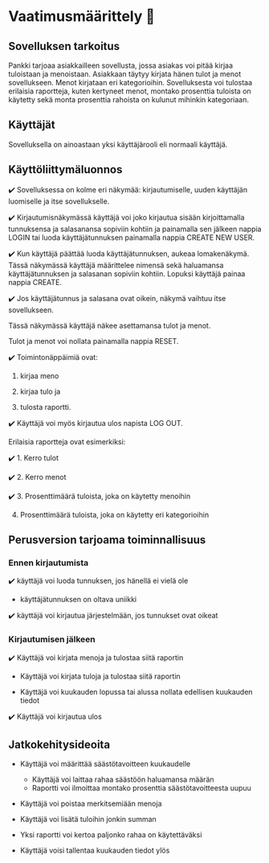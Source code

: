 # Vaatimusmäärittely  :gem:

## Sovelluksen tarkoitus
Pankki tarjoaa asiakkailleen sovellusta, jossa asiakas voi pitää kirjaa tuloistaan ja menoistaan. Asiakkaan täytyy kirjata hänen tulot ja menot sovellukseen. Menot kirjataan eri kategorioihin. Sovelluksesta voi tulostaa erilaisia raportteja, kuten kertyneet menot, montako prosenttia tuloista on käytetty sekä monta prosenttia rahoista on kulunut mihinkin kategoriaan. 

## Käyttäjät
Sovelluksella on ainoastaan yksi käyttäjärooli eli normaali käyttäjä.

## Käyttöliittymäluonnos

:heavy_check_mark: Sovelluksessa on kolme eri näkymää: kirjautumiselle, uuden käyttäjän luomiselle ja itse sovellukselle.

:heavy_check_mark: Kirjautumisnäkymässä käyttäjä voi joko kirjautua sisään kirjoittamalla tunnuksensa ja salasanansa sopiviin kohtiin ja painamalla sen jälkeen nappia LOGIN tai luoda käyttäjätunnuksen painamalla nappia CREATE NEW USER.

:heavy_check_mark: Kun käyttäjä päättää luoda käyttäjätunnuksen, aukeaa lomakenäkymä. Tässä näkymässä käyttäjä määrittelee nimensä sekä haluamansa käyttäjätunnuksen ja salasanan sopiviin kohtiin. Lopuksi käyttäjä painaa nappia CREATE.

:heavy_check_mark: Jos käyttäjätunnus ja salasana ovat oikein, näkymä vaihtuu itse sovellukseen. 

Tässä näkymässä käyttäjä näkee asettamansa tulot ja menot. 

Tulot ja menot voi nollata painamalla nappia RESET. 

:heavy_check_mark: Toimintonäppäimiä ovat: 

1. kirjaa meno

2. kirjaa tulo ja 
	           
3. tulosta raportti. 

:heavy_check_mark: Käyttäjä voi myös kirjautua ulos napista LOG OUT.

Erilaisia raportteja ovat esimerkiksi:

:heavy_check_mark: 1. Kerro tulot

:heavy_check_mark: 2. Kerro menot

:heavy_check_mark: 3. Prosenttimäärä tuloista, joka on käytetty menoihin

4. Prosenttimäärä tuloista, joka on käytetty eri kategorioihin

## Perusversion tarjoama toiminnallisuus

### Ennen kirjautumista

:heavy_check_mark: käyttäjä voi luoda tunnuksen, jos hänellä ei vielä ole
  - käyttäjätunnuksen on oltava uniikki

:heavy_check_mark: käyttäjä voi kirjautua järjestelmään, jos tunnukset ovat oikeat

### Kirjautumisen jälkeen

:heavy_check_mark: Käyttäjä voi kirjata menoja ja tulostaa siitä raportin
- Käyttäjä voi kirjata tuloja ja tulostaa siitä raportin

- Käyttäjä voi kuukauden lopussa tai alussa nollata edellisen kuukauden tiedot

:heavy_check_mark: Käyttäjä voi kirjautua ulos

## Jatkokehitysideoita

- Käyttäjä voi määrittää säästötavoitteen kuukaudelle 
  - Käyttäjä voi laittaa rahaa säästöön haluamansa määrän
  - Raportti voi ilmoittaa montako prosenttia säästötavoitteesta uupuu

- Käyttäjä voi poistaa merkitsemiään menoja

- Käyttäjä voi lisätä tuloihin jonkin summan

- Yksi raportti voi kertoa paljonko rahaa on käytettäväksi

- Käyttäjä voisi tallentaa kuukauden tiedot ylös

